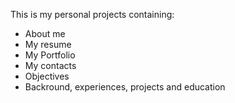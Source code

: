 This is my personal projects containing:
 - About me
 - My resume
 - My Portfolio
 - My contacts
 - Objectives
 - Backround, experiences, projects and education
